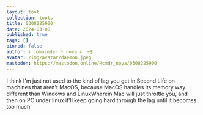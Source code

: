 ```yaml
---
layout: toot
collection: toots
title: 0308225900
date: 2024-03-08
published: true
tags: []
pinned: false
author: ⸸ commander ░ nova ⸸ :~$
avatar: /img/avatar/daemon.jpeg
mastodon: https://mastodon.online/@cmdr_nova/0308225900
---
```


I think I'm just not used to the kind of lag you get in Second LIfe on machines that aren't MacOS, because MacOS handles its memory way different than Windows and LinuxWherein Mac will just throttle you, and then on PC under linux it'll keep going hard through the lag until it becomes too much
